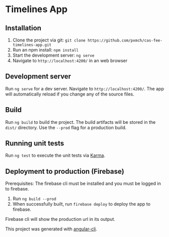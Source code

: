 # Timelines App

## Installation
1. Clone the project via git: `git clone https://github.com/pxmch/cas-fee-timelines-app.git`
2. Run an npm install: `npm install`
3. Start the development server: `ng serve`
4. Navigate to `http://localhost:4200/` in an web browser

## Development server
Run `ng serve` for a dev server. Navigate to `http://localhost:4200/`. The app will automatically reload if you change any of the source files.

## Build
Run `ng build` to build the project. The build artifacts will be stored in the `dist/` directory. Use the `--prod` flag for a production build.

## Running unit tests
Run `ng test` to execute the unit tests via [Karma](https://karma-runner.github.io).

## Deployment to production (Firebase)
Prerequisites: The firebase cli must be installed and you must be logged in to firebase.

1. Run `ng build --prod`
2. When successfully built, run `firebase deploy` to deploy the app to firebase.

Firebase cli will show the production url in its output.

This project was generated with [angular-cli](https://github.com/angular/angular-cli).
